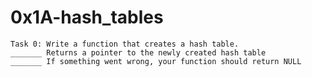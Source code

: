 0x1A-hash_tables
=================

	Task 0: Write a function that creates a hash table.
	_______ Returns a pointer to the newly created hash table
	_______ If something went wrong, your function should return NULL

